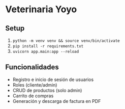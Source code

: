 # Veterinaria Yoyo

## Setup
1. `python -m venv venv && source venv/bin/activate`  
2. `pip install -r requirements.txt`   
3. `uvicorn app.main:app --reload`  

## Funcionalidades
- Registro e inicio de sesión de usuarios  
- Roles (cliente/admin)  
- CRUD de productos (solo admin)  
- Carrito de compras  
- Generación y descarga de factura en PDF  